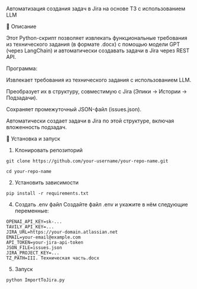 Автоматизация создания задач в Jira на основе ТЗ с использованием LLM

  📌 Описание

Этот Python-скрипт позволяет извлекать функциональные требования из технического задания (в формате .docx) с помощью модели GPT (через LangChain) и автоматически создавать задачи в Jira через REST API.

  Программа:

  Извлекает требования из технического задания с использованием LLM.

  Преобразует их в структуру, совместимую с Jira (Эпики → Истории → Подзадачи).

  Сохраняет промежуточный JSON-файл (issues.json).

  Автоматически создает задачи в Jira по этой структуре, включая вложенность подзадач.

🚀 Установка и запуск
1.   Клонировать репозиторий

    git clone https://github.com/your-username/your-repo-name.git

    cd your-repo-name

2.   Установить зависимости

    pip install -r requirements.txt
    
4.   Создать .env файл
Создайте файл .env и укажите в нём следующие переменные:

    OPENAI_API_KEY=sk-...
    TAVILY_API_KEY=...
    JIRA_URL=https://your-domain.atlassian.net
    EMAIL=your-email@example.com
    API_TOKEN=your-jira-api-token
    JSON_FILE=issues.json
    JIRA_PROJECT_KEY=...
    TZ_PATH=III. Техническая часть.docx
   
5.   Запуск

    python ImportToJira.py
